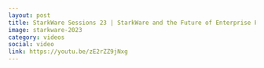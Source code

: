 ```yaml
---
layout: post
title: StarkWare Sessions 23 | StarkWare and the Future of Enterprise Finance
image: starkware-2023
category: videos
social: video
link: https://youtu.be/zE2rZZ9jNxg 
---
```

